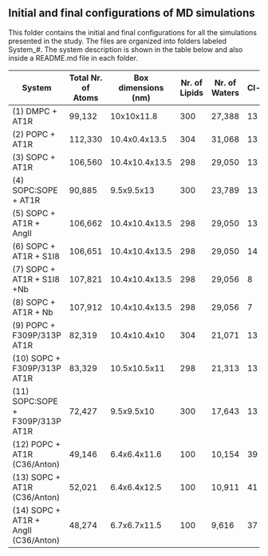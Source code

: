 ## Initial and final configurations of MD simulations

This folder contains the initial and final configurations for all the simulations presented in the study. The files are organized into folders labeled System_\#. The system description is shown in the table below and also inside a README.md file in each folder.

| System                           | Total Nr. of Atoms | Box dimensions (nm) | Nr. of Lipids | Nr. of Waters | Cl- | Na+ |
|----------------------------------|--------------------|---------------------|---------------|---------------|-----|-----|
| (1) DMPC + AT1R                  | 99,132             | 10x10x11.8          | 300           | 27,388        | 13  |  0  |
| (2) POPC + AT1R                  | 112,330            | 10.4x0.4x13.5       | 304           | 31,068        | 13  |  0  |
| (3) SOPC + AT1R                  | 106,560            | 10.4x10.4x13.5      | 298           | 29,050        | 13  |  0  |
| (4) SOPC:SOPE + AT1R             | 90,885             | 9.5x9.5x13          | 300           | 23,789        | 13  |  0  |
| (5) SOPC + AT1R + AngII          | 106,662            | 10.4x10.4x13.5      | 298           | 29,050        | 13  |  0  |
| (6) SOPC + AT1R + S1I8           | 106,651            | 10.4x10.4x13.5      | 298           | 29,050        | 14  |  0  |
| (7) SOPC + AT1R + S1I8 +Nb       | 107,821            | 10.4x10.4x13.5      | 298           | 29,056        | 8   |  0  |
| (8) SOPC + AT1R + Nb             | 107,912            | 10.4x10.4x13.5      | 298           | 29,056        | 7   |  0  |
| (9) POPC + F309P/313P AT1R       | 82,319             | 10.4x10.4x10        | 304           | 21,071        | 13  |  0  |
| (10) SOPC + F309P/313P AT1R      | 83,329             | 10.5x10.5x11        | 298           | 21,313        | 13  |  0  |
| (11) SOPC:SOPE + F309P/313P AT1R | 72,427             | 9.5x9.5x10          | 300           | 17,643        | 13  |  0  |
| (12) POPC + AT1R (C36/Anton)     | 49,146             | 6.4x6.4x11.6        | 100           | 10,154        | 39  |  26 |
| (13) SOPC + AT1R (C36/Anton)     | 52,021             | 6.4x6.4x12.5        | 100           | 10,911        | 41  |  28 |
| (14) SOPC + AT1R + AngII (C36/Anton) | 48,274             | 6.7x6.7x11.5        | 100           | 9,616         | 37  |  24 |

